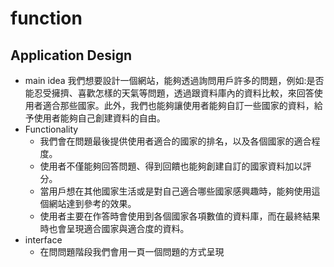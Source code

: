 # function
## Application Design
- main idea
  我們想要設計一個網站，能夠透過詢問用戶許多的問題，例如:是否能忍受擁擠、喜歡怎樣的天氣等問題，透過跟資料庫內的資料比較，來回答使用者適合那些國家。此外，我們也能夠讓使用者能夠自訂一些國家的資料，給予使用者能夠自己創建資料的自由。
- Functionality
  - 我們會在問題最後提供使用者適合的國家的排名，以及各個國家的適合程度。
  - 使用者不僅能夠回答問題、得到回饋也能夠創建自訂的國家資料加以評分。
  - 當用戶想在其他國家生活或是對自己適合哪些國家感興趣時，能夠使用這個網站達到參考的效果。
  - 使用者主要在作答時會使用到各個國家各項數值的資料庫，而在最終結果時也會呈現適合國家與適合度的資料。
- interface
  * 在問問題階段我們會用一頁一個問題的方式呈現
